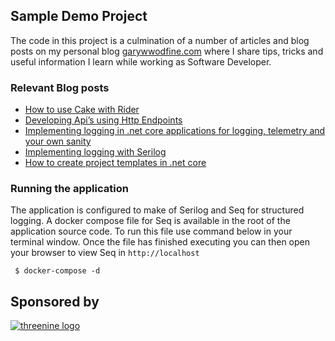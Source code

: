 ## Sample Demo Project
The code in this project is a culmination of a number of articles and blog posts on my personal blog [garywwodfine.com](https://garywoodfine.com "Gary Woodfine Full Stack Developer") where I share tips, tricks and useful information I learn while working as Software Developer.

### Relevant Blog posts 
-  [How to use Cake with Rider](https://garywoodfine.com/how-to-use-cake-with-rider/ "How to use Cake with Rider | Gary Woodfine")
- [Developing Api’s using Http Endpoints](https://garywoodfine.com/developing-apis-using-http-endpoints/ "Developing Api’s using Http Endpoints | Gary Woodfine")
- [Implementing logging in .net core applications for logging, telemetry and your own sanity](https://garywoodfine.com/implementing-logging-in-net-core-applications-for-logging-telemetry-and-your-own-sanity/ "Implementing logging in .net core applications for logging, telemetry and your own sanity | Gary Woodfine")
- [Implementing logging with Serilog](https://garywoodfine.com/implementing-logging-with-serilog/ "Implementing logging with Serilog | Gary Woodfine")
- [How to create project templates in .net core](https://garywoodfine.com/how-to-create-project-templates-in-net-core/ "How to create project templates in .net core")

### Running the application

The application is configured to make of Serilog and Seq for structured logging. A docker compose file for Seq is available in the root of the application source code. To run this file use command below in your terminal window. Once the file has finished executing you can then open your browser to view Seq in `http://localhost`
```
 $ docker-compose -d 
```

## Sponsored by
[![threenine logo](http://static.threenine.co.uk/img/github_footer.png)](https://threenine.co.uk/)